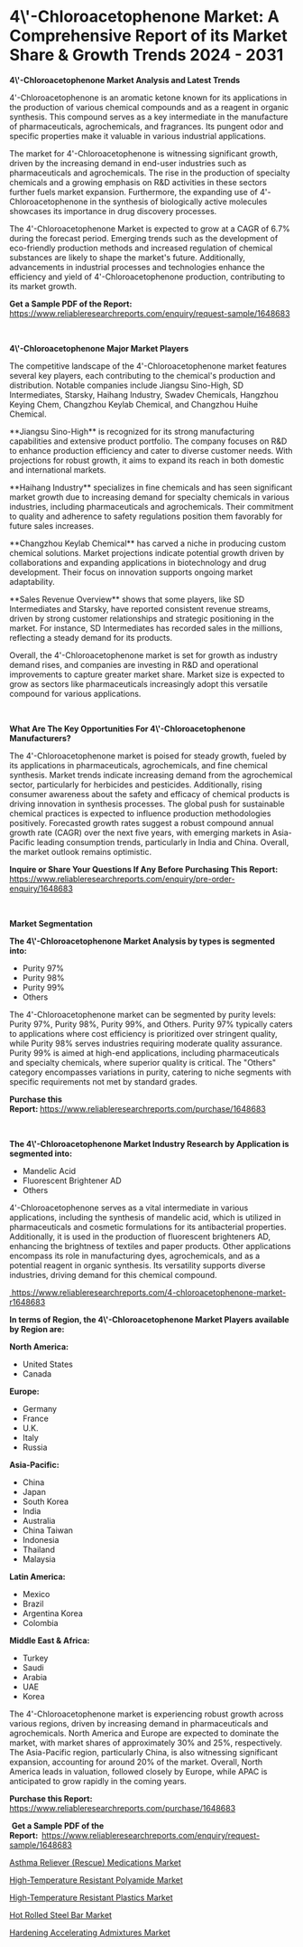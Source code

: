 <p><h1>4\'-Chloroacetophenone Market: A Comprehensive Report of its Market Share & Growth Trends 2024 - 2031</h1></p><p><strong>4\'-Chloroacetophenone Market Analysis and Latest Trends</strong></p>
<p><p>4'-Chloroacetophenone is an aromatic ketone known for its applications in the production of various chemical compounds and as a reagent in organic synthesis. This compound serves as a key intermediate in the manufacture of pharmaceuticals, agrochemicals, and fragrances. Its pungent odor and specific properties make it valuable in various industrial applications. </p><p>The market for 4'-Chloroacetophenone is witnessing significant growth, driven by the increasing demand in end-user industries such as pharmaceuticals and agrochemicals. The rise in the production of specialty chemicals and a growing emphasis on R&D activities in these sectors further fuels market expansion. Furthermore, the expanding use of 4'-Chloroacetophenone in the synthesis of biologically active molecules showcases its importance in drug discovery processes.</p><p>The 4'-Chloroacetophenone Market is expected to grow at a CAGR of 6.7% during the forecast period. Emerging trends such as the development of eco-friendly production methods and increased regulation of chemical substances are likely to shape the market's future. Additionally, advancements in industrial processes and technologies enhance the efficiency and yield of 4'-Chloroacetophenone production, contributing to its market growth.</p></p>
<p><strong>Get a Sample PDF of the Report:&nbsp;</strong> <a href="https://www.reliableresearchreports.com/enquiry/request-sample/1648683?utm_campaign=1333&utm_medium=2&utm_source=Github&utm_content=ia&utm_term=15102024&utm_id=4-chloroacetophenone">https://www.reliableresearchreports.com/enquiry/request-sample/1648683</a></p>
<p>&nbsp;</p>
<p><strong>4\'-Chloroacetophenone Major Market Players</strong></p>
<p><p>The competitive landscape of the 4'-Chloroacetophenone market features several key players, each contributing to the chemical's production and distribution. Notable companies include Jiangsu Sino-High, SD Intermediates, Starsky, Haihang Industry, Swadev Chemicals, Hangzhou Keying Chem, Changzhou Keylab Chemical, and Changzhou Huihe Chemical.</p><p>**Jiangsu Sino-High** is recognized for its strong manufacturing capabilities and extensive product portfolio. The company focuses on R&D to enhance production efficiency and cater to diverse customer needs. With projections for robust growth, it aims to expand its reach in both domestic and international markets.</p><p>**Haihang Industry** specializes in fine chemicals and has seen significant market growth due to increasing demand for specialty chemicals in various industries, including pharmaceuticals and agrochemicals. Their commitment to quality and adherence to safety regulations position them favorably for future sales increases.</p><p>**Changzhou Keylab Chemical** has carved a niche in producing custom chemical solutions. Market projections indicate potential growth driven by collaborations and expanding applications in biotechnology and drug development. Their focus on innovation supports ongoing market adaptability.</p><p>**Sales Revenue Overview** shows that some players, like SD Intermediates and Starsky, have reported consistent revenue streams, driven by strong customer relationships and strategic positioning in the market. For instance, SD Intermediates has recorded sales in the millions, reflecting a steady demand for its products.</p><p>Overall, the 4'-Chloroacetophenone market is set for growth as industry demand rises, and companies are investing in R&D and operational improvements to capture greater market share. Market size is expected to grow as sectors like pharmaceuticals increasingly adopt this versatile compound for various applications.</p></p>
<p>&nbsp;</p>
<p><strong>What Are The Key Opportunities For 4\'-Chloroacetophenone Manufacturers?</strong></p>
<p><p>The 4'-Chloroacetophenone market is poised for steady growth, fueled by its applications in pharmaceuticals, agrochemicals, and fine chemical synthesis. Market trends indicate increasing demand from the agrochemical sector, particularly for herbicides and pesticides. Additionally, rising consumer awareness about the safety and efficacy of chemical products is driving innovation in synthesis processes. The global push for sustainable chemical practices is expected to influence production methodologies positively. Forecasted growth rates suggest a robust compound annual growth rate (CAGR) over the next five years, with emerging markets in Asia-Pacific leading consumption trends, particularly in India and China. Overall, the market outlook remains optimistic.</p></p>
<p><strong>Inquire or Share Your Questions If Any Before Purchasing This Report:</strong> <a href="https://www.reliableresearchreports.com/enquiry/pre-order-enquiry/1648683?utm_campaign=1333&utm_medium=2&utm_source=Github&utm_content=ia&utm_term=15102024&utm_id=4-chloroacetophenone">https://www.reliableresearchreports.com/enquiry/pre-order-enquiry/1648683</a></p>
<p>&nbsp;</p>
<p><strong>Market Segmentation</strong></p>
<p><strong>The 4\'-Chloroacetophenone Market Analysis by types is segmented into:</strong></p>
<p><ul><li>Purity 97%</li><li>Purity 98%</li><li>Purity 99%</li><li>Others</li></ul></p>
<p><p>The 4'-Chloroacetophenone market can be segmented by purity levels: Purity 97%, Purity 98%, Purity 99%, and Others. Purity 97% typically caters to applications where cost efficiency is prioritized over stringent quality, while Purity 98% serves industries requiring moderate quality assurance. Purity 99% is aimed at high-end applications, including pharmaceuticals and specialty chemicals, where superior quality is critical. The "Others" category encompasses variations in purity, catering to niche segments with specific requirements not met by standard grades.</p></p>
<p><strong>Purchase this Report:&nbsp;</strong><a href="https://www.reliableresearchreports.com/purchase/1648683?utm_campaign=1333&utm_medium=2&utm_source=Github&utm_content=ia&utm_term=15102024&utm_id=4-chloroacetophenone">https://www.reliableresearchreports.com/purchase/1648683</a></p>
<p>&nbsp;</p>
<p><strong>The 4\'-Chloroacetophenone Market Industry Research by Application is segmented into:</strong></p>
<p><ul><li>Mandelic Acid</li><li>Fluorescent Brightener AD</li><li>Others</li></ul></p>
<p><p>4'-Chloroacetophenone serves as a vital intermediate in various applications, including the synthesis of mandelic acid, which is utilized in pharmaceuticals and cosmetic formulations for its antibacterial properties. Additionally, it is used in the production of fluorescent brighteners AD, enhancing the brightness of textiles and paper products. Other applications encompass its role in manufacturing dyes, agrochemicals, and as a potential reagent in organic synthesis. Its versatility supports diverse industries, driving demand for this chemical compound.</p></p>
<p><a href="https://www.reliableresearchreports.com/4-chloroacetophenone-market-r1648683?utm_campaign=1333&utm_medium=2&utm_source=Github&utm_content=ia&utm_term=15102024&utm_id=4-chloroacetophenone">&nbsp;https://www.reliableresearchreports.com/4-chloroacetophenone-market-r1648683</a></p>
<p><strong>In terms of Region, the 4\'-Chloroacetophenone Market Players available by Region are:</strong></p>
<p>
    <p> <strong> North America: </strong>
        <ul>
            <li>United States</li>
            <li>Canada</li>
        </ul>
        </p> 
    <p> <strong> Europe: </strong>
        <ul>
            <li>Germany</li>
            <li>France</li>
            <li>U.K.</li>
            <li>Italy</li>
            <li>Russia</li>
        </ul>
        </p> 
    <p> <strong> Asia-Pacific: </strong>
        <ul>
            <li>China</li>
            <li>Japan</li>
            <li>South Korea</li>
            <li>India</li>
            <li>Australia</li>
            <li>China Taiwan</li>
            <li>Indonesia</li>
            <li>Thailand</li>
            <li>Malaysia</li>
        </ul>
        </p> 
    <p> <strong> Latin America: </strong>
        <ul>
            <li>Mexico</li>
            <li>Brazil</li>
            <li>Argentina Korea</li>
            <li>Colombia</li>
        </ul>
        </p> 
    <p> <strong> Middle East & Africa: </strong>
        <ul>
            <li>Turkey</li>
            <li>Saudi</li>
            <li>Arabia</li>
            <li>UAE</li>
            <li>Korea</li>
        </ul>
    </p>
    </p>
<p><p>The 4'-Chloroacetophenone market is experiencing robust growth across various regions, driven by increasing demand in pharmaceuticals and agrochemicals. North America and Europe are expected to dominate the market, with market shares of approximately 30% and 25%, respectively. The Asia-Pacific region, particularly China, is also witnessing significant expansion, accounting for around 20% of the market. Overall, North America leads in valuation, followed closely by Europe, while APAC is anticipated to grow rapidly in the coming years.</p></p>
<p><strong>Purchase this Report: </strong><a href="https://www.reliableresearchreports.com/purchase/1648683?utm_campaign=1333&utm_medium=2&utm_source=Github&utm_content=ia&utm_term=15102024&utm_id=4-chloroacetophenone">https://www.reliableresearchreports.com/purchase/1648683</a></p>
<p>&nbsp;<strong>Get a Sample PDF of the Report:&nbsp;&nbsp;</strong><a href="https://www.reliableresearchreports.com/enquiry/request-sample/1648683?utm_campaign=1333&utm_medium=2&utm_source=Github&utm_content=ia&utm_term=15102024&utm_id=4-chloroacetophenone">https://www.reliableresearchreports.com/enquiry/request-sample/1648683</a></p>
<p><strong></strong></p>
<p><p><a href="https://www.linkedin.com/pulse/regional-adaptations-global-asthma-reliever-rescue-medications-r6t7e?trk=public_post_embed_feed-article-content&utm_campaign=1333&utm_medium=2&utm_source=Github&utm_content=ia&utm_term=15102024&utm_id=4-chloroacetophenone">Asthma Reliever (Rescue) Medications Market</a></p><p><a href="https://www.linkedin.com/pulse/emerging-trends-high-temperature-resistant-polyamide-ijhse?trk=public_post_embed_feed-article-content&utm_campaign=1333&utm_medium=2&utm_source=Github&utm_content=ia&utm_term=15102024&utm_id=4-chloroacetophenone">High-Temperature Resistant Polyamide Market</a></p><p><a href="https://www.linkedin.com/pulse/high-temperature-resistant-plastics-mosaic-piecing-together-vyhpe?trk=public_post_embed_feed-article-content&utm_campaign=1333&utm_medium=2&utm_source=Github&utm_content=ia&utm_term=15102024&utm_id=4-chloroacetophenone">High-Temperature Resistant Plastics Market</a></p><p><a href="https://www.linkedin.com/pulse/hot-rolled-steel-bar-market-ecosystem-competitive-landscape-htxbc?trk=public_post_embed_feed-article-content&utm_campaign=1333&utm_medium=2&utm_source=Github&utm_content=ia&utm_term=15102024&utm_id=4-chloroacetophenone">Hot Rolled Steel Bar Market</a></p><p><a href="https://www.linkedin.com/pulse/navigating-global-hardening-accelerating-admixtures-market-sf4fe?trk=public_post_embed_feed-article-content&utm_campaign=1333&utm_medium=2&utm_source=Github&utm_content=ia&utm_term=15102024&utm_id=4-chloroacetophenone">Hardening Accelerating Admixtures Market</a></p></p>